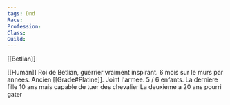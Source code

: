 ```yaml
---
tags: Dnd
Race:
Profession:
Class:
Guild:
---
```

[[Betlian]]

[[Human]]
Roi de Betlian, guerrier vraiment inspirant. 6 mois sur le murs par annees. 
Ancien [[Grade#Platine]]. 
Joint l'armee. 
5 / 6 enfants. 
La derniere fille 10 ans mais capable de tuer des chevalier 
La deuxieme a 20 ans pourri gater 